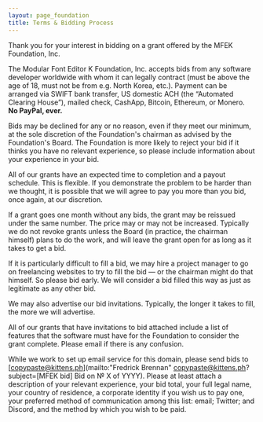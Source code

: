 ```yaml
---
layout: page_foundation
title: Terms & Bidding Process
---
```


Thank you for your interest in bidding on a grant offered by the MFEK Foundation, Inc.

The Modular Font Editor K Foundation, Inc. accepts bids from any software developer worldwide with whom it can legally contract (must be above the age of 18, must not be from e.g. North Korea, etc.). Payment can be arranged via SWIFT bank transfer, US domestic ACH (the “Automated Clearing House”), mailed check, CashApp, Bitcoin, Ethereum, or Monero. **No PayPal, ever.**

Bids may be declined for any or no reason, even if they meet our minimum, at the sole discretion of the Foundation's chairman as advised by the Foundation's Board. The Foundation is more likely to reject your bid if it thinks you have no relevant experience, so please include information about your experience in your bid.

All of our grants have an expected time to completion and a payout schedule. This is flexible. If you demonstrate the problem to be harder than we thought, it is possible that we will agree to pay you more than you bid, once again, at our discretion.

If a grant goes one month without any bids, the grant may be reissued under the same number. The price may or may not be increased. Typically we do not revoke grants unless the Board (in practice, the chairman himself) plans to do the work, and will leave the grant open for as long as it takes to get a bid.

If it is particularly difficult to fill a bid, we may hire a project manager to go on freelancing websites to try to fill the bid — or the chairman might do that himself. So please bid early. We will consider a bid filled this way as just as legitimate as any other bid.

We may also advertise our bid invitations. Typically, the longer it takes to fill, the more we will advertise.

All of our grants that have invitations to bid attached include a list of features that the software must have for the Foundation to consider the grant complete. Please email if there is any confusion.

While we work to set up email service for this domain, please send bids to [copypaste@kittens.ph](mailto:"Fredrick Brennan" <copypaste@kittens.ph>?subject=[MFEK bid] Bid on № X of YYYY). Please at least attach a description of your relevant experience, your bid total, your full legal name, your country of residence, a corporate identity if you wish us to pay one, your preferred method of communication among this list: email; Twitter; and Discord, and the method by which you wish to be paid.
